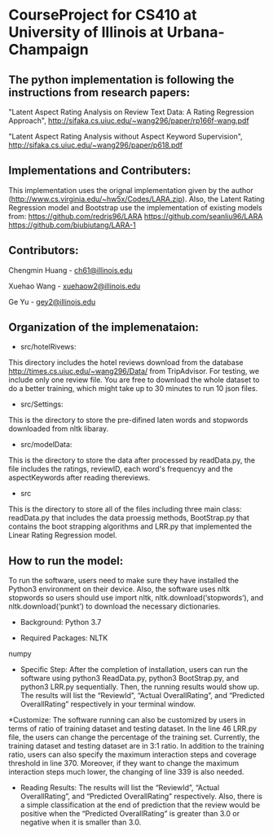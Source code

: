 # CourseProject for CS410 at University of Illinois at Urbana-Champaign

## The python implementation is following the instructions from research papers:

"Latent Aspect Rating Analysis on Review Text Data: A Rating Regression Approach", 
http://sifaka.cs.uiuc.edu/~wang296/paper/rp166f-wang.pdf

"Latent Aspect Rating Analysis without Aspect Keyword Supervision",
http://sifaka.cs.uiuc.edu/~wang296/paper/p618.pdf

## Implementations and Contributers:

This implementation uses the orignal implementation given by the author (http://www.cs.virginia.edu/~hw5x/Codes/LARA.zip).
Also, the Latent Rating Regression model and Bootstrap use the implementation of existing models from:
https://github.com/redris96/LARA
https://github.com/seanliu96/LARA
https://github.com/biubiutang/LARA-1

## Contributors:
Chengmin Huang - ch61@illinois.edu

Xuehao Wang - xuehaow2@illinois.edu

Ge Yu - gey2@illinois.edu

## Organization of the implemenataion:

* src/hotelRivews:

This directory includes the hotel reviews download from the database http://times.cs.uiuc.edu/~wang296/Data/ from TripAdvisor. For testing, we include only one review file. You are free to download the whole dataset to do a better training, which might take up to 30 minutes to run 10 json files.
 
* src/Settings:

This is the directory to store the pre-difined laten words and stopwords downloaded from nltk libaray.

* src/modelData:

This is the directory to store the data after processed by readData.py, the file includes the ratings, reviewID, each word's frequencyy and the aspectKeywords after reading thereviews.

* src

This is the directory to store all of the files including three main class: readData.py that includes the data proessig methods, BootStrap.py that contains the boot strapping algorithms and LRR.py that implemented the Linear Rating Regression model.


## How to run the model:
To run the software, users need to make sure they have installed the Python3 environment on their device. Also, the software uses nltk stopwords so users should use import nltk, nltk.download(‘stopwords’), and nltk.download(‘punkt’) to download the necessary dictionaries. 

* Background:
Python 3.7

* Required Packages:
NLTK

numpy

* Specific Step:
After the completion of installation, users can run the software using python3 ReadData.py, python3 BootStrap.py, and python3 LRR.py sequentially. Then, the running results would show up. The results will list the “ReviewId”, “Actual OverallRating”, and “Predicted OverallRating” respectively in your terminal window.

*Customize:
The software running can also be customized by users in terms of ratio of training dataset and testing dataset. In the line 46 LRR.py file, the users can change the percentage of the training set. Currently, the training dataset and testing dataset are in 3:1 ratio. In addition to the training ratio, users can also specify the maximum interaction steps and coverage threshold in line 370. Moreover, if they want to change the maximum interaction steps much lower, the changing of line 339 is also needed.

* Reading Results:
The results will list the “ReviewId”, “Actual OverallRating”, and “Predicted OverallRating” respectively. Also, there is a simple classification at the end of prediction that the review would be positive when the “Predicted OverallRating” is greater than 3.0 or negative when it is smaller than 3.0.

